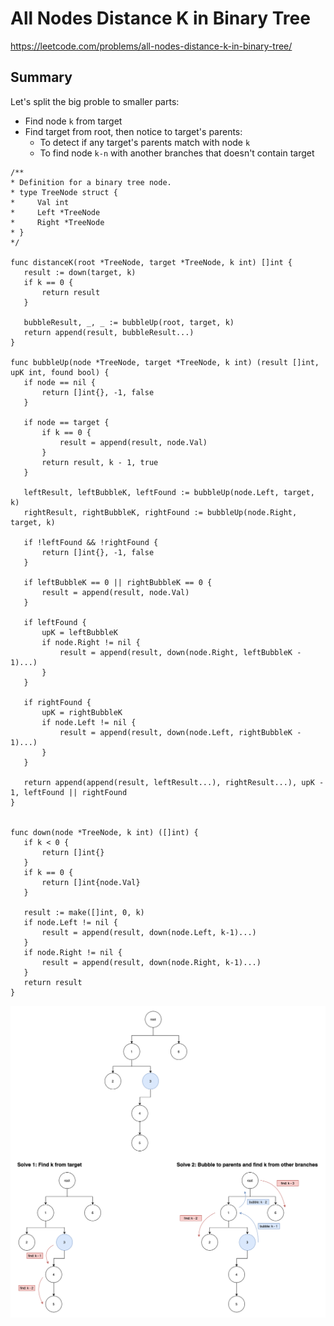 # All Nodes Distance K in Binary Tree

https://leetcode.com/problems/all-nodes-distance-k-in-binary-tree/

## Summary

Let's split the big proble to smaller parts:
 - Find node `k` from target
 - Find target from root, then notice to target's parents:
 	- To detect if any target's parents match with node `k`
	- To find node `k-n` with another branches that doesn't contain target

 ```
 /**
 * Definition for a binary tree node.
 * type TreeNode struct {
 *     Val int
 *     Left *TreeNode
 *     Right *TreeNode
 * }
 */

func distanceK(root *TreeNode, target *TreeNode, k int) []int {
    result := down(target, k)
    if k == 0 {
        return result
    }
    
    bubbleResult, _, _ := bubbleUp(root, target, k)
    return append(result, bubbleResult...)
}

func bubbleUp(node *TreeNode, target *TreeNode, k int) (result []int, upK int, found bool) {
    if node == nil {
        return []int{}, -1, false
    }
    
    if node == target {
        if k == 0 {
            result = append(result, node.Val)
        }
        return result, k - 1, true
    }
    
    leftResult, leftBubbleK, leftFound := bubbleUp(node.Left, target, k)
    rightResult, rightBubbleK, rightFound := bubbleUp(node.Right, target, k)
    
    if !leftFound && !rightFound {
        return []int{}, -1, false
    }
    
    if leftBubbleK == 0 || rightBubbleK == 0 {
        result = append(result, node.Val)
    }
    
    if leftFound {
        upK = leftBubbleK
        if node.Right != nil {
            result = append(result, down(node.Right, leftBubbleK - 1)...)
        }
    }
    
    if rightFound {
        upK = rightBubbleK
        if node.Left != nil {
            result = append(result, down(node.Left, rightBubbleK - 1)...)
        }
    }
    
    return append(append(result, leftResult...), rightResult...), upK - 1, leftFound || rightFound
}
    

func down(node *TreeNode, k int) ([]int) {
    if k < 0 {
        return []int{}
    }
    if k == 0 {
        return []int{node.Val}
    }
    
    result := make([]int, 0, k)
    if node.Left != nil {
        result = append(result, down(node.Left, k-1)...)
    }
    if node.Right != nil {
        result = append(result, down(node.Right, k-1)...)
    }
    return result
}
 ```

 ![enter image description here](https://raw.githubusercontent.com/ledongthuc/notes/master/leetcode/all-nodes-distance-k-in-binary-tree/all-nodes-distance-k-in-binary-tree.png)
